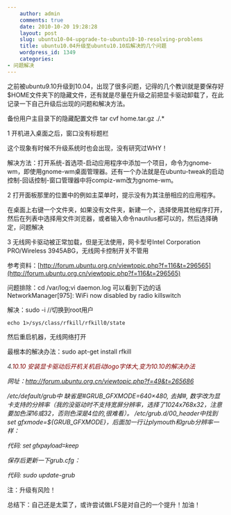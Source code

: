 ```yaml
---
    author: admin
    comments: true
    date: 2010-10-20 19:28:28
    layout: post
    slug: ubuntu10-04-upgrade-to-ubuntu10-10-resolving-problems
    title: ubuntu10.04升级至ubuntu10.10后解决的几个问题
    wordpress_id: 1349
    categories:
- 问题解决
---
```


之前被ubuntu9.10升级到10.04，出现了很多问题，记得的几个教训就是要保存好$HOME文件夹下的隐藏文件，还有就是尽量在升级之前把显卡驱动卸载了，在此记录一下自己升级后出现的问题和解决方法。

备份用户主目录下的隐藏配置文件 tar cvf home.tar.gz ./.* 

1 开机进入桌面之后，窗口没有标题栏

这个现象有时候不升级系统时也会出现，没有研究过WHY！

解决方法：打开系统-首选项-启动应用程序中添加一个项目，命令为gnome-wm，即使用gnome-wm桌面管理器。还有一个办法就是在ubuntu-tweak的启动控制-回话控制-窗口管理器中将compiz-wm改为gnome-wm。

2 打开面板那里的位置中的例如主菜单时，提示没有为其注册相应的应用程序。

在桌面上右键一个文件夹，如果没有文件夹，新建一个，选择使用其他程序打开，然后在列表中选择用文件浏览器，或者输入命令nautilus都可以的，然后选择确定，问题解决

3 无线网卡驱动被正常加载，但是无法使用，网卡型号Intel Corporation PRO/Wireless 3945ABG，无线网卡控制开关不管用

参考资料：[http://forum.ubuntu.org.cn/viewtopic.php?f=116&t=296565](http://forum.ubuntu.org.cn/viewtopic.php?f=116&t=296565)

问题排除：cd /var/log;vi daemon.log 可以看到下边的话 NetworkManager[975]: <info> WiFi now disabled by radio killswitch

解决：sudo -i //切换到root用户

    echo 1>/sys/class/rfkill/rfkill0/state

然后重启机器，无线网络打开

最根本的解决办法：sudo apt-get install rfkill

<span style="color: rgb(0, 0, 0); font-size: 14px; font-style: italic; " class="Apple-style-span"><span style="margin-top: 0px; margin-right: 0px; margin-bottom: 0px; margin-left: 0px; padding-top: 0px; padding-right: 0px; padding-bottom: 0px; padding-left: 0px; color: rgb(51, 51, 51); ">4.</span><span style="margin-top: 0px; margin-right: 0px; margin-bottom: 0px; margin-left: 0px; padding-top: 0px; padding-right: 0px; padding-bottom: 0px; padding-left: 0px; color: rgb(51, 51, 51); "><span style="margin-top: 0px; margin-right: 0px; margin-bottom: 0px; margin-left: 0px; padding-top: 0px; padding-right: 0px; padding-bottom: 0px; padding-left: 0px; color: rgb(128, 0, 0); ">10.10 安装显卡驱动后开机关机启动logo</span><span style="margin-top: 0px; margin-right: 0px; margin-bottom: 0px; margin-left: 0px; padding-top: 0px; padding-right: 0px; padding-bottom: 0px; padding-left: 0px; color: rgb(128, 0, 0); ">字体大,变为10.10的解决办法</span></span></span>

<span style="font-style: italic; " class="Apple-style-span"><span style="margin-top: 0px; margin-right: 0px; margin-bottom: 0px; margin-left: 0px; padding-top: 0px; padding-right: 0px; padding-bottom: 0px; padding-left: 0px; font-size: 14px; "><span style="margin-top: 0px; margin-right: 0px; margin-bottom: 0px; margin-left: 0px; padding-top: 0px; padding-right: 0px; padding-bottom: 0px; padding-left: 0px; ">网址：<a style="margin-top: 0px; margin-right: 0px; margin-bottom: 0px; margin-left: 0px; padding-top: 0px; padding-right: 0px; padding-bottom: 0px; padding-left: 0px; color: rgb(255, 17, 17); text-decoration: none; " href="http://forum.ubuntu.org.cn/viewtopic.php?f=49&t=265686">http://forum.ubuntu.org.cn/viewtopic.php?f=49&t=265686</a></span></span></span>

<span style="font-style: italic; " class="Apple-style-span"><span style="margin-top: 0px; margin-right: 0px; margin-bottom: 0px; margin-left: 0px; padding-top: 0px; padding-right: 0px; padding-bottom: 0px; padding-left: 0px; font-size: 14px; "><span style="margin-top: 0px; margin-right: 0px; margin-bottom: 0px; margin-left: 0px; padding-top: 0px; padding-right: 0px; padding-bottom: 0px; padding-left: 0px; ">/etc/default/grub中 缺省是#GRUB_GFXMODE=640×480, 去掉#, 数字改为显卡支持的分辨率（我的没驱动时不支持宽屏分辨率，选择了1024x768x32，注意要加色深16或32，否则色深是4位的,很难看）。
/etc/grub.d/00_header中找到set gfxmode=${GRUB_GFXMODE}，后面加一行让plymouth和grub分辨率一样：</span></span></span>

<span style="font-style: italic; " class="Apple-style-span"><span style="font-family: 'lucida sans unicode', 'lucida grande', sans-serif; font-size: 14px; " class="Apple-style-span">代码: set gfxpayload=keep</span></span>

<span style="font-style: italic; " class="Apple-style-span"><span style="margin-top: 0px; margin-right: 0px; margin-bottom: 0px; margin-left: 0px; padding-top: 0px; padding-right: 0px; padding-bottom: 0px; padding-left: 0px; font-size: 14px; "><span style="margin-top: 0px; margin-right: 0px; margin-bottom: 0px; margin-left: 0px; padding-top: 0px; padding-right: 0px; padding-bottom: 0px; padding-left: 0px; ">保存后更新一下grub.cfg：</span></span></span>

<span style="font-style: italic; " class="Apple-style-span"><span style="margin-top: 0px; margin-right: 0px; margin-bottom: 0px; margin-left: 0px; padding-top: 0px; padding-right: 0px; padding-bottom: 0px; padding-left: 0px; font-size: 14px; "><span style="margin-top: 0px; margin-right: 0px; margin-bottom: 0px; margin-left: 0px; padding-top: 0px; padding-right: 0px; padding-bottom: 0px; padding-left: 0px; ">代码: sudo update-grub</span></span></span>

注：升级有风险！

总结下：自己还是太菜了，或许尝试做LFS是对自己的一个提升！加油！ 

